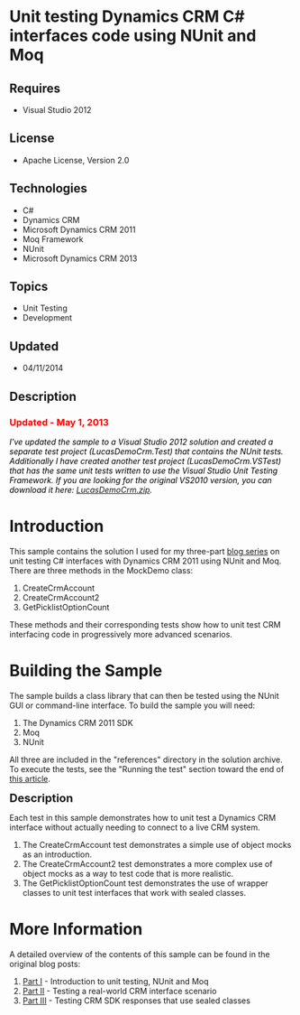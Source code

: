 # Unit testing Dynamics CRM C# interfaces code using NUnit and Moq
## Requires
- Visual Studio 2012
## License
- Apache License, Version 2.0
## Technologies
- C#
- Dynamics CRM
- Microsoft Dynamics CRM 2011
- Moq Framework
- NUnit
- Microsoft Dynamics CRM 2013
## Topics
- Unit Testing
- Development
## Updated
- 04/11/2014
## Description

<h3><span style="color:#ff0000">Updated - May 1, 2013</span></h3>
<p><em><span style="color:#000000">I've updated the sample to a Visual Studio 2012 solution and created a separate test project (LucasDemoCrm.Test) that contains the NUnit tests. Additionally I have created another test project (LucasDemoCrm.VSTest) that has
 the same unit tests written to use the Visual Studio Unit Testing Framework. If you are looking for the original VS2010 version, you can download it here:&nbsp;<a id="81504" href="/Unit-testing-Dynamics-CRM-967a04ec/file/81504/1/LucasDemoCrm.zip">LucasDemoCrm.zip</a>.</span></em></p>
<h1>Introduction</h1>
<p>This sample contains the solution I used for my three-part <a href="http://alexanderdevelopment.net/post/2013/01/13/How-to-unit-test-C-Dynamics-CRM-interface-code-part-III.aspx" target="_blank">
blog series</a> on unit testing C# interfaces with Dynamics CRM 2011 using NUnit and Moq. There are three methods in the MockDemo class:</p>
<ol>
<li>CreateCrmAccount </li><li>CreateCrmAccount2 </li><li>GetPicklistOptionCount </li></ol>
<p>These methods and their corresponding tests show how to unit test CRM interfacing code in&nbsp;progressively more advanced scenarios.</p>
<h1><span>Building the Sample</span></h1>
<p>The sample builds a class library that can then be tested using the NUnit GUI or command-line interface. To build the sample you will need:</p>
<ol>
<li>The Dynamics CRM 2011 SDK </li><li>Moq </li><li>NUnit </li></ol>
<p>All three are included in the &quot;references&quot; directory in the solution archive. To execute the tests, see the &quot;Running the test&quot; section toward the end of
<a href="http://alexanderdevelopment.net/post/2013/01/06/How-to-unit-test-C-sharp-Dynamics-CRM-interfaces-code.aspx" target="_blank">
this article</a>.</p>
<p><span style="font-size:20px; font-weight:bold">Description</span></p>
<p>Each test in this sample demonstrates how to unit test a Dynamics CRM interface without actually needing to connect to a live CRM system.</p>
<ol>
<li>The CreateCrmAccount test demonstrates a simple use of object mocks as an introduction.
</li><li>The CreateCrmAccount2 test demonstrates a more complex use of object mocks as a way to test code that is more realistic.
</li><li>The GetPicklistOptionCount test demonstrates the use of wrapper classes to unit test interfaces that work with sealed classes.
</li></ol>
<ul>
</ul>
<h1>More Information</h1>
<p>A detailed overview of the contents of this sample can be found in the original blog posts:</p>
<ol>
<li><a href="http://alexanderdevelopment.net/post/2013/01/06/How-to-unit-test-C-sharp-Dynamics-CRM-interfaces-code.aspx" target="_blank">Part I</a>&nbsp;- Introduction to unit testing, NUnit and Moq
</li><li><a href="http://alexanderdevelopment.net/post/2013/01/09/How-to-unit-test-C-Dynamics-CRM-interface-code-part-II.aspx" target="_blank">Part II</a>&nbsp;- Testing a real-world CRM interface scenario
</li><li><a href="http://alexanderdevelopment.net/post/2013/01/13/How-to-unit-test-C-Dynamics-CRM-interface-code-part-III.aspx" target="_blank">Part III</a>&nbsp;- Testing CRM SDK responses that use sealed classes
</li></ol>
